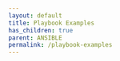 ```yaml
---
layout: default
title: Playbook Examples
has_children: true
parent: ANSIBLE
permalink: /playbook-examples
---
```


